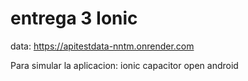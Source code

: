 # entrega 3 Ionic

data: https://apitestdata-nntm.onrender.com

Para simular la aplicacion: ionic capacitor open android
